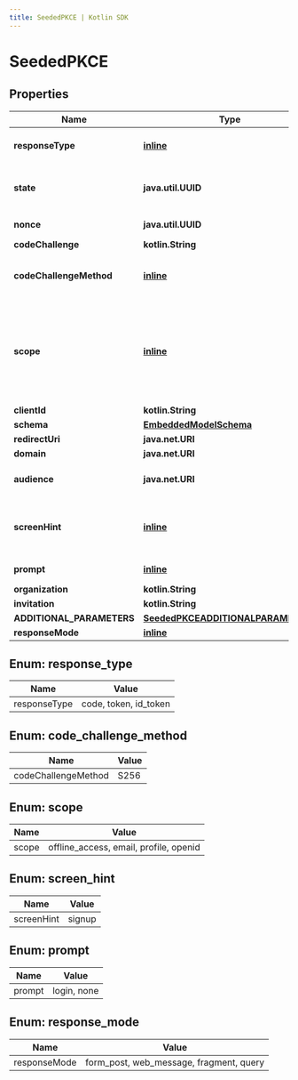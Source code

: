 ```yaml
---
title: SeededPKCE | Kotlin SDK
---
```



# SeededPKCE

## Properties
Name | Type | Description | Notes
------------ | ------------- | ------------- | -------------
**responseType** | [**inline**](#responsetype) | Indicates to Auth0 which OAuth 2.0 Flow you want to perform. Use code for Authorization Code Grant (PKCE) Flow. | 
**state** | **java.util.UUID** | An opaque value the clients adds to the initial request that Auth0 includes when redirecting the back to the client. This value must be used by the client to prevent CSRF attacks. | 
**nonce** | **java.util.UUID** | A local key that is held as the comparator to state, thus they should be the same. | 
**codeChallenge** | **kotlin.String** | Generated challenge from the code_verifier. | 
**codeChallengeMethod** | [**inline**](#codechallengemethod) | Method used to generate the challenge. The PKCE spec defines two methods, S256 and plain, however, Auth0 supports only S256 since the latter is discouraged. | 
**scope** | [**inline**](#kotlin.collections.List&lt;Scope&gt;) | The scopes which you want to request authorization for. These must be separated by a space. You can request any of the standard OpenID Connect (OIDC) scopes about users, such as profile and email, custom claims that must conform to a namespaced format, or any scopes supported by the target API (for example, read:contacts). Include offline_access to get a Refresh Token. | 
**clientId** | **kotlin.String** | Your application&#39;s Client ID. | 
**schema** | [**EmbeddedModelSchema**](EmbeddedModelSchema) |  |  [optional]
**redirectUri** | **java.net.URI** | http://localhost:8080/authentication/response |  [optional]
**domain** | **java.net.URI** | https://auth.pieces.services/authorize |  [optional]
**audience** | **java.net.URI** | The unique identifier of the target API you want to access. i.e. https://pieces.us.auth0.com/api/v2/ |  [optional]
**screenHint** | [**inline**](#screenhint) | Provides a hint to Auth0 as to what flow should be displayed. The default behavior is to show a login page but you can override this by passing &#39;signup&#39; to show the signup page instead. |  [optional]
**prompt** | [**inline**](#prompt) |  To initiate a silent authentication request, use prompt&#x3D;none (see Remarks for more info). |  [optional]
**organization** | **kotlin.String** |  |  [optional]
**invitation** | **kotlin.String** |  |  [optional]
**ADDITIONAL_PARAMETERS** | [**SeededPKCEADDITIONALPARAMETERS**](SeededPKCEADDITIONALPARAMETERS) |  |  [optional]
**responseMode** | [**inline**](#responsemode) |  |  [optional]


<a id="ResponseType"></a>
## Enum: response_type
Name | Value
---- | -----
responseType | code, token, id_token


<a id="CodeChallengeMethod"></a>
## Enum: code_challenge_method
Name | Value
---- | -----
codeChallengeMethod | S256


<a id="kotlin.collections.List<Scope>"></a>
## Enum: scope
Name | Value
---- | -----
scope | offline_access, email, profile, openid


<a id="ScreenHint"></a>
## Enum: screen_hint
Name | Value
---- | -----
screenHint | signup


<a id="Prompt"></a>
## Enum: prompt
Name | Value
---- | -----
prompt | login, none


<a id="ResponseMode"></a>
## Enum: response_mode
Name | Value
---- | -----
responseMode | form_post, web_message, fragment, query



